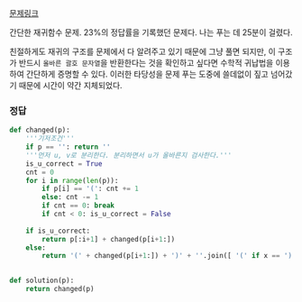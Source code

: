 [문제링크](https://programmers.co.kr/learn/courses/30/lessons/60058)

간단한 재귀함수 문제. 23%의 정답률을 기록했던 문제다.  나는 푸는 데 25분이 걸렸다.

친절하게도 재귀의 구조를 문제에서 다 알려주고 있기 때문에 그냥 풀면 되지만, 이 구조가 반드시 `올바른 괄호 문자열`을 반환한다는 것을 확인하고 싶다면 수학적 귀납법을 이용하여 간단하게 증명할 수 있다. 
이러한 타당성을 문제 푸는 도중에 쓸데없이 짚고 넘어갔기 때문에 시간이 약간 지체되었다.



### 정답

```python
def changed(p):
    '''기저조건'''
    if p == '': return ''
    '''먼저 u, v로 분리한다. 분리하면서 u가 올바른지 검사한다.'''
    is_u_correct = True
    cnt = 0
    for i in range(len(p)):
        if p[i] == '(': cnt += 1
        else: cnt -= 1
        if cnt == 0: break
        if cnt < 0: is_u_correct = False
            
    if is_u_correct:
        return p[:i+1] + changed(p[i+1:])
    else:
        return '(' + changed(p[i+1:]) + ')' + ''.join([ '(' if x == ')' else ')' for x in p[1:i] ])

    
def solution(p):
    return changed(p)
```

